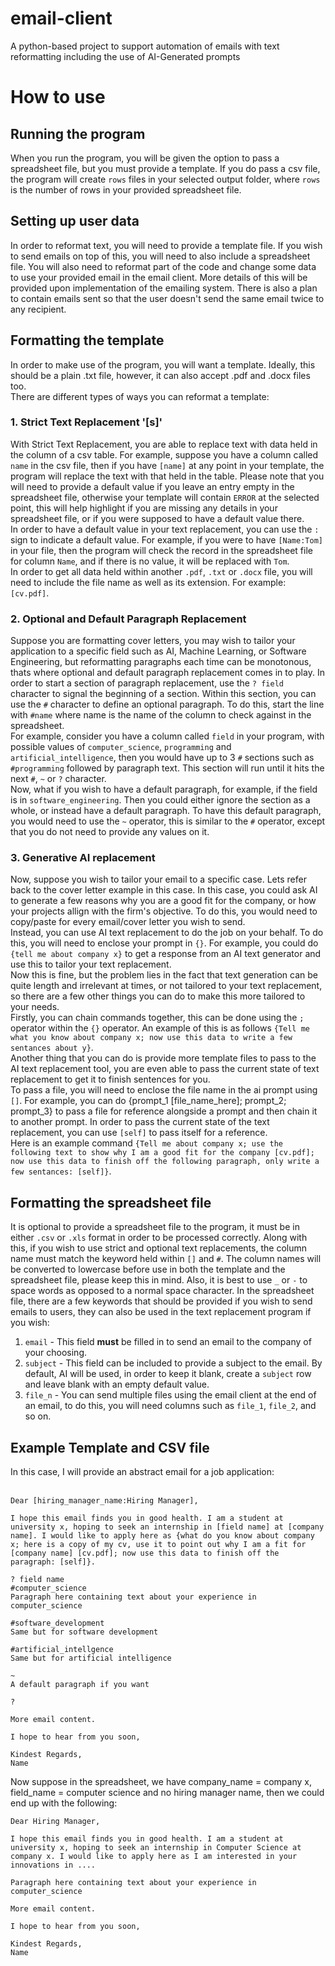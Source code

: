 # email-client
A python-based project to support automation of emails with text reformatting including the use of AI-Generated prompts


# How to use

## Running the program
When you run the program, you will be given the option to pass a spreadsheet file, but you must provide a template. If you do pass a csv file, the program will create ```rows``` files in your selected output folder, where ```rows``` is the number of rows in your provided spreadsheet file.

## Setting up user data
In order to reformat text, you will need to provide a template file. If you wish to send emails on top of this, you will need to also include a spreadsheet file. You will also need to reformat part of the code and change some data to use your provided email in the email client. More details of this will be provided upon implementation of the emailing system.
There is also a plan to contain emails sent so that the user doesn't send the same email twice to any recipient.


## Formatting the template
In order to make use of the program, you will want a template. Ideally, this should be a plain .txt file, however, it can also accept .pdf and .docx files too.
<br>
There are different types of ways you can reformat a template:

### 1. Strict Text Replacement '[s]'
With Strict Text Replacement, you are able to replace text with data held in the column of a csv table. For example, suppose you have a column called ```name``` in the csv file, then if you have ```[name]``` at any point in your template, the program will replace the text with that held in the table. Please note that you will need to provide a default value if you leave an entry empty in the spreadsheet file, otherwise your template will contain ```ERROR``` at the selected point, this will help highlight if you are missing any details in your spreadsheet file, or if you were supposed to have a default value there.
<br>
In order to have a default value in your text replacement, you can use the ```:``` sign to indicate a default value. For example, if you were to have ```[Name:Tom]``` in your file, then the program will check the record in the spreadsheet file for column ```Name```, and if there is no value, it will be replaced with ```Tom```.
<br>
In order to get all data held within another `.pdf`, `.txt` or `.docx` file, you will need to include the file name as well as its extension. For example: `[cv.pdf]`.

### 2. Optional and Default Paragraph Replacement
Suppose you are formatting cover letters, you may wish to tailor your application to a specific field such as AI, Machine Learning, or Software Engineering, but reformatting paragraphs each time can be monotonous, thats where optional and default paragraph replacement comes in to play.
In order to start a section of paragraph replacement, use the ```? field``` character to signal the beginning of a section. Within this section, you can use the ```#``` character to define an optional paragraph. To do this, start the line with ```#name``` where name is the name of the column to check against in the spreadsheet.
<br>
For example, consider you have a column called `field` in your program, with possible values of `computer_science`, `programming` and `artificial_intelligence`, then you would have up to 3 `#` sections such as `#programming` followed by paragraph text. This section will run until it hits the next `#`, `~` or `?` character.
<br>
Now, what if you wish to have a default paragraph, for example, if the field is in `software_engineering`. Then you could either ignore the section as a whole, or instead have a default paragraph. To have this default paragraph, you would need to use the `~` operator, this is similar to the `#` operator, except that you do not need to provide any values on it.

### 3. Generative AI replacement
Now, suppose you wish to tailor your email to a specific case. Lets refer back to the cover letter example in this case. In this case, you could ask AI to generate a few reasons why you are a good fit for the company, or how your projects allign with the firm's objective. To do this, you would need to copy/paste for every email/cover letter you wish to send.
<br>
Instead, you can use AI text replacement to do the job on your behalf. To do this, you will need to enclose your prompt in `{}`. For example, you could do `{tell me about company x}` to get a response from an AI text generator and use this to tailor your text replacement.
<br>
Now this is fine, but the problem lies in the fact that text generation can be quite length and irrelevant at times, or not tailored to your text replacement, so there are a few other things you can do to make this more tailored to your needs.
<br>
Firstly, you can chain commands together, this can be done using the `;` operator within the `{}` operator. An example of this is as follows `{Tell me what you know about company x; now use this data to write a few sentances about y}`.
<br>
Another thing that you can do is provide more template files to pass to the AI text replacement tool, you are even able to pass the current state of text replacement to get it to finish sentences for you.
<br>
To pass a file, you will need to enclose the file name in the ai prompt using `[]`. For example, you can do {prompt_1 [file_name_here]; prompt_2; prompt_3} to pass a file for reference alongside a prompt and then chain it to another prompt. In order to pass the current state of the text replacement, you can use `[self]` to pass itself for a reference.
<br>
Here is an example command `{Tell me about company x; use the following text to show why I am a good fit for the company [cv.pdf]; now use this data to finish off the following paragraph, only write a few sentances: [self]}`.


## Formatting the spreadsheet file
It is optional to provide a spreadsheet file to the program, it must be in either `.csv` or `.xls` format in order to be processed correctly. Along with this, if you wish to use strict and optional text replacements, the column name must match the keyword held within `[]` and `#`. The column names will be converted to lowercase before use in both the template and the spreadsheet file, please keep this in mind. Also, it is best to use `_` or `-` to space words as opposed to a normal space character.
In the spreadsheet file, there are a few keywords that should be provided if you wish to send emails to users, they can also be used in the text replacement program if you wish:
<br>
1. `email` - This field **must** be filled in to send an email to the company of your choosing.
2. `subject` - This field can be included to provide a subject to the email. By default, AI will be used, in order to keep it blank, create a `subject` row and leave blank with an empty default value.
3. `file_n` - You can send multiple files using the email client at the end of an email, to do this, you will need columns such as `file_1`, `file_2`, and so on.


## Example Template and CSV file
In this case, I will provide an abstract email for a job application:
<br>
<br>
```
Dear [hiring_manager_name:Hiring Manager],

I hope this email finds you in good health. I am a student at university x, hoping to seek an internship in [field name] at [company name]. I would like to apply here as {what do you know about company x; here is a copy of my cv, use it to point out why I am a fit for [company name] [cv.pdf]; now use this data to finish off the paragraph: [self]}.

? field name
#computer_science 
Paragraph here containing text about your experience in computer_science 

#software_development 
Same but for software development

#artificial_intellgence 
Same but for artificial intelligence

~ 
A default paragraph if you want

?

More email content.

I hope to hear from you soon,

Kindest Regards,
Name
```

Now suppose in the spreadsheet, we have company_name = company x, field_name = computer science and no hiring manager name, then we could end up with the following:

```
Dear Hiring Manager,

I hope this email finds you in good health. I am a student at university x, hoping to seek an internship in Computer Science at company x. I would like to apply here as I am interested in your innovations in ....

Paragraph here containing text about your experience in computer_science 

More email content.

I hope to hear from you soon,

Kindest Regards,
Name
```